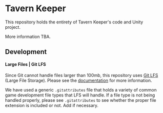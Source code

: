 # Tavern Keeper

This repository holds the entirety of Tavern Keeper's code and Unity project.

More information TBA.

## Development

#### Large Files | Git LFS

Since Git cannot handle files larger than 100mb, this repository uses [Git LFS](https://git-lfs.com/) (Large File Storage). Please see the [documentation](https://github.com/git-lfs/git-lfs/wiki/Tutorial) for more information.

We have used a generic `.gitattributes` file that holds a variety of common game development file types that LFS will handle. If a file type is not being handled properly, please see `.gitattributes` to see whether the proper file extension is included or not. Add if necessary.
